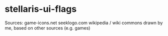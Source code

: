 # stellaris-ui-flags

Sources:
game-icons.net
seeklogo.com
wikipedia / wiki commons
drawn by me, based on other sources (e.g. games)